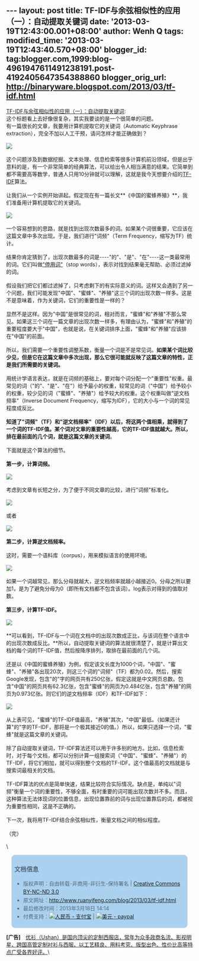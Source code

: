 --- layout: post title: TF-IDF与余弦相似性的应用（一）：自动提取关键词
date: '2013-03-19T12:43:00.001+08:00' author: Wenh Q tags:
modified\_time: '2013-03-19T12:43:40.570+08:00' blogger\_id:
tag:blogger.com,1999:blog-4961947611491238191.post-4192405647354388860
blogger\_orig\_url: http://binaryware.blogspot.com/2013/03/tf-idf.html
---
[TF-IDF与余弦相似性的应用（一）：自动提取关键词](http://www.ruanyifeng.com/blog/2013/03/tf-idf.html):\
这个标题看上去好像很复杂，其实我要谈的是一个很简单的问题。\
有一篇很长的文章，我要用计算机提取它的关键词（Automatic Keyphrase
extraction），完全不加以人工干预，请问怎样才能正确做到？\
\
![](http://image.beekka.com/blog/201303/bg2013031501.jpg)\
\
这个问题涉及到数据挖掘、文本处理、信息检索等很多计算机前沿领域，但是出乎意料的是，有一个非常简单的经典算法，可以给出令人相当满意的结果。它简单到都不需要高等数学，普通人只用10分钟就可以理解，这就是我今天想要介绍的[TF-IDF](http://en.wikipedia.org/wiki/Tf%E2%80%93idf)算法。\
\
让我们从一个实例开始讲起。假定现在有一篇长文**《中国的蜜蜂养殖》**，我们准备用计算机提取它的关键词。\
\
![](http://image.beekka.com/blog/201303/bg2013031502.jpg)\
\
一个容易想到的思路，就是找到出现次数最多的词。如果某个词很重要，它应该在这篇文章中多次出现。于是，我们进行"词频"（Term
Frequency，缩写为TF）统计。\
\
结果你肯定猜到了，出现次数最多的词是----"的"、"是"、"在"----这一类最常用的词。它们叫做["停用词"](http://baike.baidu.com/view/3784680.htm)（stop
words），表示对找到结果毫无帮助、必须过滤掉的词。\
\
假设我们把它们都过滤掉了，只考虑剩下的有实际意义的词。这样又会遇到了另一个问题，我们可能发现"中国"、"蜜蜂"、"养殖"这三个词的出现次数一样多。这是不是意味着，作为关键词，它们的重要性是一样的？\
\
显然不是这样。因为"中国"是很常见的词，相对而言，"蜜蜂"和"养殖"不那么常见。如果这三个词在一篇文章的出现次数一样多，有理由认为，"蜜蜂"和"养殖"的重要程度要大于"中国"，也就是说，在关键词排序上面，"蜜蜂"和"养殖"应该排在"中国"的前面。\
\
所以，我们需要一个重要性调整系数，衡量一个词是不是常见词。**如果某个词比较少见，但是它在这篇文章中多次出现，那么它很可能就反映了这篇文章的特性，正是我们所需要的关键词。**\
\
用统计学语言表达，就是在词频的基础上，要对每个词分配一个"重要性"权重。最常见的词（"的"、"是"、"在"）给予最小的权重，较常见的词（"中国"）给予较小的权重，较少见的词（"蜜蜂"、"养殖"）给予较大的权重。这个权重叫做"逆文档频率"（Inverse
Document Frequency，缩写为IDF），它的大小与一个词的常见程度成反比。\
\
**知道了"词频"（TF）和"逆文档频率"（IDF）以后，将这两个值相乘，就得到了一个词的TF-IDF值。某个词对文章的重要性越高，它的TF-IDF值就越大。所以，排在最前面的几个词，就是这篇文章的关键词**。\
\
下面就是这个算法的细节。\
\
**第一步，计算词频。**\
\
![](http://image.beekka.com/blog/201303/bg2013031503.png)\
\
考虑到文章有长短之分，为了便于不同文章的比较，进行"词频"标准化。\
\
![](http://image.beekka.com/blog/201303/bg2013031504.png)\
\
或者\
\
![](http://image.beekka.com/blog/201303/bg2013031505.png)\
\
**第二步，计算逆文档频率。**\
\
这时，需要一个语料库（corpus），用来模拟语言的使用环境。\
\
![](http://image.beekka.com/blog/201303/bg2013031506.png)\
\
如果一个词越常见，那么分母就越大，逆文档频率就越小越接近0。分母之所以要加1，是为了避免分母为0（即所有文档都不包含该词）。log表示对得到的值取对数。\
\
**第三步，计算TF-IDF。**\
\
![](http://image.beekka.com/blog/201303/bg2013031507.png)\
\
**可以看到，TF-IDF与一个词在文档中的出现次数成正比，与该词在整个语言中的出现次数成反比。**所以，自动提取关键词的算法就很清楚了，就是计算出文档的每个词的TF-IDF值，然后按降序排列，取排在最前面的几个词。\
\
还是以《中国的蜜蜂养殖》为例，假定该文长度为1000个词，"中国"、"蜜蜂"、"养殖"各出现20次，则这三个词的"词频"（TF）都为0.02。然后，搜索Google发现，包含"的"字的网页共有250亿张，假定这就是中文网页总数。包含"中国"的网页共有62.3亿张，包含"蜜蜂"的网页为0.484亿张，包含"养殖"的网页为0.973亿张。则它们的逆文档频率（IDF）和TF-IDF如下：\
\
![](http://image.beekka.com/blog/201303/bg2013031508.png)\
\
从上表可见，"蜜蜂"的TF-IDF值最高，"养殖"其次，"中国"最低。（如果还计算"的"字的TF-IDF，那将是一个极其接近0的值。）所以，如果只选择一个词，"蜜蜂"就是这篇文章的关键词。\
\
除了自动提取关键词，TF-IDF算法还可以用于许多别的地方。比如，信息检索时，对于每个文档，都可以分别计算一组搜索词（"中国"、"蜜蜂"、"养殖"）的TF-IDF，将它们相加，就可以得到整个文档的TF-IDF。这个值最高的文档就是与搜索词最相关的文档。\
\
TF-IDF算法的优点是简单快速，结果比较符合实际情况。缺点是，单纯以"词频"衡量一个词的重要性，不够全面，有时重要的词可能出现次数并不多。而且，这种算法无法体现词的位置信息，出现位置靠前的词与出现位置靠后的词，都被视为重要性相同，这是不正确的。\
\
下一次，我将用TF-IDF结合余弦相似性，衡量文档之间的相似程度。\
\
（完）\
\
\
<div
style="background-color: #aad2f0; border-radius: 10px; border: 1px solid #d3d3d3; color: #556677; line-height: 160%; margin: 1em; padding: 0.3em 0.5em;">

### 文档信息

-   版权声明：自由转载-非商用-非衍生-保持署名 | [Creative Commons
    BY-NC-ND
    3.0](http://creativecommons.org/licenses/by-nc-nd/3.0/deed.zh)
-   原文网址：<http://www.ruanyifeng.com/blog/2013/03/tf-idf.html>
-   最后修改时间：2013年3月18日 14:14
-   付费支持：[![人民币 -
    支付宝](http://www.ruanyifeng.com/blog/images/rmb_32.png "人民币")](https://me.alipay.com/ruanyf)
    | [![美元 -
    paypal](http://www.ruanyifeng.com/blog/images/dollar_32.png "美元")](https://www.paypal.com/cgi-bin/webscr?cmd=_xclick&business=yifeng.ruan@gmail.com&currency_code=USD&amount=0.99&return=http://www.ruanyifeng.com/thank.html&item_name=Ruan%20YiFeng%27s%20Blog&undefined_quantity=1&no_note=0)

</div>

<div>

**\[广告\]**　[优衫（Ushan）是国内顶尖的定制西服店，常年为众多政商名流、影视明星、跨国高管定制衬衫与西服。以工艺精良、用料考究、版型出色、性价比高等特点广受各界好评。](http://ushan.cn/?utm_source=ruanyifeng.com)\

</div>
